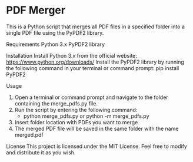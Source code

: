 # PDF Merger
This is a Python script that merges all PDF files in a specified folder into a single PDF file using the PyPDF2 library.


Requirements
Python 3.x
PyPDF2 library


Installation
Install Python 3.x from the official website: https://www.python.org/downloads/
Install the PyPDF2 library by running the following command in your terminal or command prompt:
pip install PyPDF2


Usage
1. Open a terminal or command prompt and navigate to the folder containing the merge_pdfs.py file.
2. Run the script by entering the following command:
    - python merge_pdfs.py or python -m merge_pdfs.py
3. Insert folder location with PDFs you want to merge
4. The merged PDF file will be saved in the same folder with the name merged.pdf


License
This project is licensed under the MIT License. Feel free to modify and distribute it as you wish.
